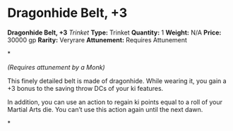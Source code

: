 # Dragonhide Belt, +3

**Dragonhide Belt, +3**
_Trinket_
**Type:** Trinket
**Quantity:** 1
**Weight:** N/A
**Price:** 30000 gp
**Rarity:** Veryrare
**Attunement:** Requires Attunement

*<div class="item-attunement"><i>(Requires attunement by a Monk)</i><p>This finely detailed belt is made of dragonhide. While wearing it, you gain a +3 bonus to the saving throw DCs of your ki features.

In addition, you can use an action to regain ki points equal to a roll of your Martial Arts die. You can’t use this action again until the next dawn.</p>*